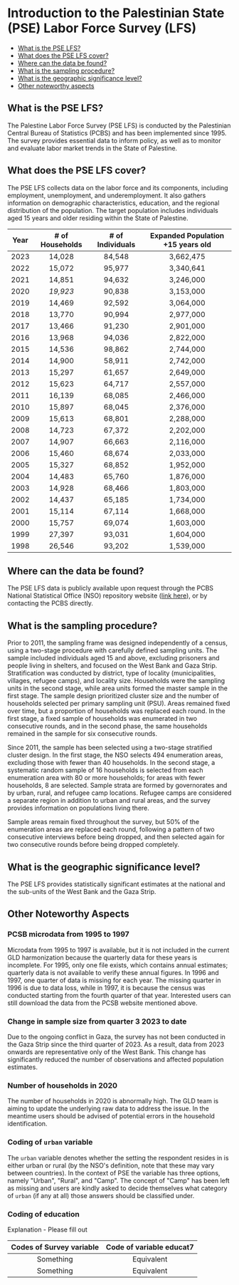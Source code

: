 # Introduction to the Palestinian State (PSE) Labor Force Survey (LFS)

- [What is the PSE LFS?](#what-is-the-pse-lfs)
- [What does the PSE LFS cover?](#what-does-the-pse-lfs-cover)
- [Where can the data be found?](#where-can-the-data-be-found)
- [What is the sampling procedure?](#what-is-the-sampling-procedure)
- [What is the geographic significance level?](#what-is-the-geographic-significance-level)
- [Other noteworthy aspects](#other-noteworthy-aspects)

## What is the PSE LFS?

The Palestine Labor Force Survey (PSE LFS) is conducted by the Palestinian Central Bureau of Statistics (PCBS) and has been implemented since 1995. The survey provides essential data to inform policy, as well as to monitor and evaluate labor market trends in the State of Palestine.

## What does the PSE LFS cover?

The PSE LFS collects data on the labor force and its components, including employment, unemployment, and underemployment. It also gathers information on demographic characteristics, education, and the regional distribution of the population. The target population includes individuals aged 15 years and older residing within the State of Palestine.

| **Year** | **# of Households** | **# of Individuals** | **Expanded Population +15 years old** |
| :------: | :-------:           | :-------:            | :-------:               |
| 2023      | 14,028             | 84,548               |  3,662,475              | 
| 2022      | 15,072             | 95,977               |    3,340,641| 
| 2021      | 14,851             | 94,632               |  3,246,000              | 
| 2020      | *19,923*           | 90,838               |  3,153,000              | 
| 2019      | 14,469             | 92,592               |  3,064,000              | 
| 2018      | 13,770             | 90,994               |  2,977,000              | 
| 2017      | 13,466             | 91,230               |  2,901,000              | 
| 2016      | 13,968             | 94,036               |  2,822,000              | 
| 2015      | 14,536             | 98,862               |  2,744,000              | 
| 2014 |   14,900        |   58,911    |  2,742,000        |
| 2013 |   15,297        |   61,657    |   2,649,000        |
| 2012 |   15,623        |   64,717    |   2,557,000       |
| 2011 |   16,139        |   68,085    |   2,466,000        |
| 2010 |   15,897        |   68,045    |   2,376,000      |
| 2009 |   15,613        |   68,801    |   2,288,000        |
| 2008 |   14,723        |   67,372    |   2,202,000 |
| 2007 |   14,907        |   66,663    |   2,116,000   |
| 2006 |   15,460        |   68,674    |   2,033,000        |
| 2005 |   15,327        |   68,852    |    1,952,000        |
| 2004 |   14,483        |   65,760    |    1,876,000       |
| 2003 |   14,928        |   68,466    |    1,803,000       |
| 2002 |   14,437        |   65,185    |    1,734,000        |
| 2001 |   15,114        |   67,114    |    1,668,000        |
| 2000 |   15,757        |   69,074    |    1,603,000        |
| 1999 |   27,397        |   93,031    |    1,604,000        |
| 1998 |   26,546        |   93,202    |    1,539,000        |

## Where can the data be found?

The PSE LFS data is publicly available upon request through the PCBS National Statistical Office (NSO) repository website ([link here](https://www.pcbs.gov.ps/PCBS-Metadata-en-v5.2/index.php/catalog/?page=1&collection%5B%5D=Employment-Unemployment&ps=100)), or by contacting the PCBS directly.

## What is the sampling procedure?

Prior to 2011, the sampling frame was designed independently of a census, using a two-stage procedure with carefully defined sampling units. The sample included individuals aged 15 and above, excluding prisoners and people living in shelters, and focused on the West Bank and Gaza Strip. Stratification was conducted by district, type of locality (municipalities, villages, refugee camps), and locality size. Households were the sampling units in the second stage, while area units formed the master sample in the first stage. The sample design prioritized cluster size and the number of households selected per primary sampling unit (PSU). Areas remained fixed over time, but a proportion of households was replaced each round. In the first stage, a fixed sample of households was enumerated in two consecutive rounds, and in the second phase, the same households remained in the sample for six consecutive rounds.

Since 2011, the sample has been selected using a two-stage stratified cluster design. In the first stage, the NSO selects 494 enumeration areas, excluding those with fewer than 40 households. In the second stage, a systematic random sample of 16 households is selected from each enumeration area with 80 or more households; for areas with fewer households, 8 are selected. Sample strata are formed by governorates and by urban, rural, and refugee camp locations. Refugee camps are considered a separate region in addition to urban and rural areas, and the survey provides information on populations living there.

Sample areas remain fixed throughout the survey, but 50% of the enumeration areas are replaced each round, following a pattern of two consecutive interviews before being dropped, and then selected again for two consecutive rounds before being dropped completely.

## What is the geographic significance level?

The PSE LFS provides statistically significant estimates at the national and the sub-units of the West Bank and the Gaza Strip.

## Other Noteworthy Aspects 

### PCSB microdata from 1995 to 1997
Microdata from 1995 to 1997 is available, but it is not included in the current GLD harmonization because the quarterly data for these years is incomplete. For 1995, only one file exists, which contains annual estimates; quarterly data is not available to verify these annual figures. In 1996 and 1997, one quarter of data is missing for each year. The missing quarter in 1996 is due to data loss, while in 1997, it is because the census was conducted starting from the fourth quarter of that year. Interested users can still download the data from the PCSB website mentioned above.

### Change in sample size from quarter 3 2023 to date

Due to the ongoing conflict in Gaza, the survey has not been conducted in the Gaza Strip since the third quarter of 2023. As a result, data from 2023 onwards are representative only of the West Bank. This change has significantly reduced the number of observations and affected population estimates.

### Number of households in 2020

The number of households in 2020 is abnormally high. The GLD team is aiming to update the underlying raw data to address the issue. In the meantime users should be advised of potential errors in the household identification.

### Coding of `urban` variable

The `urban` variable denotes whether the setting the respondent resides in is either urban or rural (by the NSO's definition, note that these may vary between countries). In the context of PSE the variable has three options, namely "Urban", "Rural", and "Camp". The concept of "Camp" has been left as missing and users are kindly asked to decide themselves what category of `urban` (if any at all) those answers should be classified under.

### Coding of education

Explanation - Please fill out

| **Codes of Survey variable** | **Code of variable educat7** | 
| :------:                     | :-------:           | 
| Something                    | Equivalent          |
| Something                    | Equivalent          |


